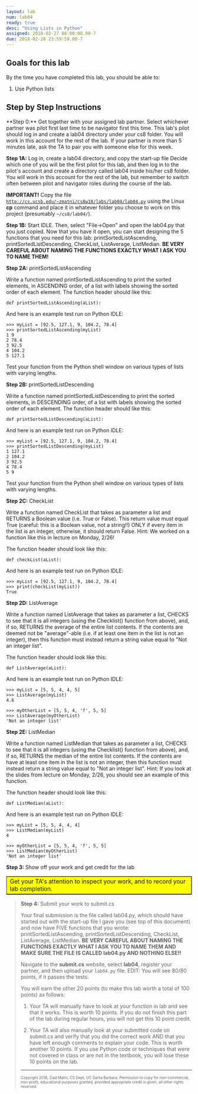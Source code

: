 ```yaml
---
layout: lab
num: lab04
ready: true
desc: "Using Lists in Python"
assigned: 2018-02-27 08:00:00.00-7
due: 2018-02-28 23:59:59.00-7
---
```

<div markdown='1'>

<h2>Goals for this lab</h2>

By the time you have completed this lab, you should be able to:
<ol>
<li>Use Python lists </li>
</ol>

<h2>Step by Step Instructions</h2>
**Step 0:** Get together with your assigned lab partner.
Select whichever partner was pilot first last time to be navigator first this time. This lab's pilot should log in and create a lab04 directory under your cs8 folder. You will work in this account for the rest of the lab. If your partner is more than 5 minutes late, ask the TA to pair you with someone else for this week.

**Step 1A:** Log in, create a lab04 directory, and copy the start-up file
Decide which one of you will be the first pilot for this lab, and then log in to the pilot's account and create a directory called lab04 inside his/her cs8 folder. You will work in this account for the rest of the lab, but remember to switch often between pilot and navigator roles during the course of the lab.

**IMPORTANT!**
Copy the file <code><a href="http://cs.ucsb.edu/~zmatni/cs8w18/labs/lab04/lab04.py" target="_blank">http://cs.ucsb.edu/~zmatni/cs8w18/labs/lab04/lab04.py</a></code> using the Linux <b>cp</b> command and place it in whatever folder you choose to work on this project (presumably <code>~/cs8/lab04/</code>).

**Step 1B:** Start IDLE. Then, select &quot;File-&gt;Open&quot; and open the lab04.py that you just copied.
Now that you have it open, you can start designing the 5 functions that you need for this lab: printSortedListAscending, printSortedListDescending, CheckList, ListAverage, ListMedian. **BE VERY CAREFUL ABOUT NAMING THE FUNCTIONS EXACTLY WHAT I ASK YOU TO NAME THEM!**

**Step 2A:** printSortedListAscending

Write a function named printSortedListAscending to print the sorted elements, in ASCENDING order, of a list with labels showing the sorted order of each element. The function header should like this:

```
def printSortedListAscending(aList):
```

And here is an example test run on Python IDLE:

```
>>> myList = [92.5, 127.1, 9, 104.2, 78.4]
>>> printSortedListAscending(myList)
1 9
2 78.4
3 92.5
4 104.2
5 127.1
```

Test your function from the Python shell window on various types of lists with varying lengths.

**Step 2B:** printSortedListDescending

Write a function named printSortedListDescending to print the sorted elements, in DESCENDING order, of a list with labels showing the sorted order of each element. The function header should like this:

```
def printSortedListDescending(aList):
```

And here is an example test run on Python IDLE:

```
>>> myList = [92.5, 127.1, 9, 104.2, 78.4]
>>> printSortedListDescending(myList)
1 127.1
2 104.2
3 92.5
4 78.4
5 9
```

Test your function from the Python shell window on various types of lists with varying lengths.

**Step 2C:** CheckList

Write a function named CheckList that takes as parameter a list and RETURNS a Boolean value (i.e. True or False). This return value must equal True (careful: this is a Boolean value, not a string!!) ONLY if every item in the list is an integer, otherwise, it should return False. Hint: We worked on a function like this in lecture on Monday, 2/26!

The function header should look like this:

```
def checkList(aList):
```

And here is an example test run on Python IDLE:

```
>>> myList = [92.5, 127.1, 9, 104.2, 78.4]
>>> print(checkList(myList))
True
```

**Step 2D:** ListAverage

Write a function named ListAverage that takes as parameter a list, CHECKS to see that it is all integers (using the Checklist() function from above), and, if so, RETURNS the average of the entire list contents. If the contents are deemed not be "average"-able (i.e. if at least one item in the list is not an integer), then this function must instead return a string value equal to "Not an integer list".

The function header should look like this:

```
def ListAverage(aList):
```

And here is an example test run on Python IDLE:

```
>>> myList = [5, 5, 4, 4, 5]
>>> ListAverage(myList)
4.6

>>> myOtherList = [5, 5, 4, 'f', 5, 5]
>>> ListAverage(myOtherList)
'Not an integer list'
```

**Step 2E:** ListMedian

Write a function named ListMedian that takes as parameter a list, CHECKS to see that it is all integers (using the Checklist() function from above), and, if so, RETURNS the median of the entire list contents. If the contents are have at least one item in the list is not an integer, then this function must instead return a string value equal to "Not an integer list". Hint: If you look at the slides from lecture on Monday, 2/26, you should see an example of this function.

The function header should look like this:

```
def ListMedian(aList):
```

And here is an example test run on Python IDLE:

```
>>> myList = [5, 5, 4, 4, 4]
>>> ListMedian(myList)
4

>>> myOtherList = [5, 5, 4, 'f', 5, 5]
>>> ListMedian(myOtherList)
'Not an integer list'
```

**Step 3:** Show off your work and get credit for the lab

<table bgcolor="yellow" border="1" cellpadding="4"><tbody><tr><td>
   Get your TA's attention to inspect your work, and to record your lab completion.
</td></tr></tbody></table>

<blockquote>

**Step 4:** Submit your work to submit.cs

Your final submission is the file called lab04.py, which should have started out with the start-up file I gave you (see top of this document) and now have FIVE functions that you wrote: printSortedListAscending, printSortedListDescending, CheckList, ListAverage, ListMedian. **BE VERY CAREFUL ABOUT NAMING THE FUNCTIONS EXACTLY WHAT I ASK YOU TO NAME THEM AND MAKE SURE THE FILE IS CALLED lab04.py AND NOTHING ELSE!!**

Navigate to the <b>submit.cs</b> website, select <b>lab04</b>, register your partner, and then upload your `lab04.py` file. EDIT: You will see 80/80 points, if it passes the tests. 

You will earn the other 20 points (to make this lab worth a total of 100 points) as follows:

1) Your TA will manually have to look at your function in lab and see that it works. This is worth 10 points. If you do not finish this part of the lab during regular hours, you will not get this 10 point credit.

2) Your TA will also manually look at your submitted code on submit.cs and verify that you did the correct work AND that you have left enough comments to explain your code. This is worth another 10 points. If you use Python code or techniques that were not covered in class or are not in the textbook, you will lose these 10 points on the lab.

<hr>
<p><font size="1">
Copyright 2018, Ziad Matni, CS Dept, UC Santa Barbara. Permission to copy for non-commercial, non-profit, educational purposes granted, provided appropriate credit is given;  all other rights reserved
</font></p>
